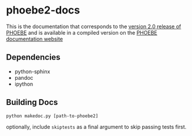# phoebe2-docs

This is the documentation that corresponds to the [version 2.0 release of PHOEBE](https://github.com/phoebe-project/phoebe2/tags/2.0) and is available in a compiled version on the [PHOEBE documentation website](http://phoebe-project.org/docs/2.0/)


## Dependencies

* python-sphinx
* pandoc
* ipython

## Building Docs

```python makedoc.py [path-to-phoebe2]```

optionally, include ```skiptests``` as a final argument to skip passing tests first.
